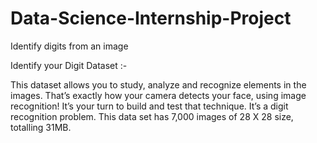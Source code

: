 # Data-Science-Internship-Project
Identify digits from an image

Identify your Digit Dataset :-

This dataset allows you to study, analyze and recognize elements in the images. That’s
exactly how your camera detects your face, using image recognition! It’s your turn to build
and test that technique. It’s a digit recognition problem. This data set has 7,000 images of
28 X 28 size, totalling 31MB.
